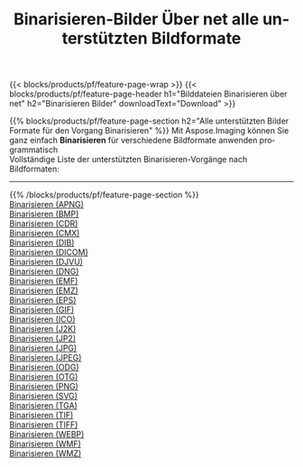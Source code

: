 ﻿---
title: Binarisieren-Bilder Über net alle unterstützten Bildformate 
weight: 3920
url: /de/net/binarize 
lang: de
langdirlevel: 2
locales: zh-hans,ja,it,ru,de,es,fr,nl,id,lt,pl,pt,vi,tr,ko,zh-hant,ar,hi,th,sv,cs,uk,he
description: Mit Aspose.Imaging können Sie ganz einfach Binarisieren Bilder über net
---

{{< blocks/products/pf/feature-page-wrap >}}
{{< blocks/products/pf/feature-page-header h1="Bilddateien Binarisieren über net" h2="Binarisieren Bilder" downloadText="Download" >}}


{{% blocks/products/pf/feature-page-section  h2="Alle unterstützten Bilder Formate für den Vorgang Binarisieren" %}}
Mit Aspose.Imaging können Sie ganz einfach **Binarisieren** für verschiedene Bildformate anwenden programmatisch
<br/>
Vollständige Liste der unterstützten Binarisieren-Vorgänge nach Bildformaten:
<hr/>
{{% /blocks/products/pf/feature-page-section %}}
<div class="container-fluid productfamilypage bg-gray">
    <div class="convertypes bg-gray agp-content section">
        <div class="container">
		<div class="row other-converters">
		    <div class='col-md-2 other-converter remove-lp remove-rp'><a href="/imaging/de/net/binarize/apng" >Binarisieren (APNG)</a></div><div class='col-md-2 other-converter remove-lp remove-rp'><a href="/imaging/de/net/binarize/bmp" >Binarisieren (BMP)</a></div><div class='col-md-2 other-converter remove-lp remove-rp'><a href="/imaging/de/net/binarize/cdr" >Binarisieren (CDR)</a></div><div class='col-md-2 other-converter remove-lp remove-rp'><a href="/imaging/de/net/binarize/cmx" >Binarisieren (CMX)</a></div><div class='col-md-2 other-converter remove-lp remove-rp'><a href="/imaging/de/net/binarize/dib" >Binarisieren (DIB)</a></div><div class='col-md-2 other-converter remove-lp remove-rp'><a href="/imaging/de/net/binarize/dicom" >Binarisieren (DICOM)</a></div><div class='col-md-2 other-converter remove-lp remove-rp'><a href="/imaging/de/net/binarize/djvu" >Binarisieren (DJVU)</a></div><div class='col-md-2 other-converter remove-lp remove-rp'><a href="/imaging/de/net/binarize/dng" >Binarisieren (DNG)</a></div><div class='col-md-2 other-converter remove-lp remove-rp'><a href="/imaging/de/net/binarize/emf" >Binarisieren (EMF)</a></div><div class='col-md-2 other-converter remove-lp remove-rp'><a href="/imaging/de/net/binarize/emz" >Binarisieren (EMZ)</a></div><div class='col-md-2 other-converter remove-lp remove-rp'><a href="/imaging/de/net/binarize/eps" >Binarisieren (EPS)</a></div><div class='col-md-2 other-converter remove-lp remove-rp'><a href="/imaging/de/net/binarize/gif" >Binarisieren (GIF)</a></div><div class='col-md-2 other-converter remove-lp remove-rp'><a href="/imaging/de/net/binarize/ico" >Binarisieren (ICO)</a></div><div class='col-md-2 other-converter remove-lp remove-rp'><a href="/imaging/de/net/binarize/j2k" >Binarisieren (J2K)</a></div><div class='col-md-2 other-converter remove-lp remove-rp'><a href="/imaging/de/net/binarize/jp2" >Binarisieren (JP2)</a></div><div class='col-md-2 other-converter remove-lp remove-rp'><a href="/imaging/de/net/binarize/jpg" >Binarisieren (JPG)</a></div><div class='col-md-2 other-converter remove-lp remove-rp'><a href="/imaging/de/net/binarize/jpeg" >Binarisieren (JPEG)</a></div><div class='col-md-2 other-converter remove-lp remove-rp'><a href="/imaging/de/net/binarize/odg" >Binarisieren (ODG)</a></div><div class='col-md-2 other-converter remove-lp remove-rp'><a href="/imaging/de/net/binarize/otg" >Binarisieren (OTG)</a></div><div class='col-md-2 other-converter remove-lp remove-rp'><a href="/imaging/de/net/binarize/png" >Binarisieren (PNG)</a></div><div class='col-md-2 other-converter remove-lp remove-rp'><a href="/imaging/de/net/binarize/svg" >Binarisieren (SVG)</a></div><div class='col-md-2 other-converter remove-lp remove-rp'><a href="/imaging/de/net/binarize/tga" >Binarisieren (TGA)</a></div><div class='col-md-2 other-converter remove-lp remove-rp'><a href="/imaging/de/net/binarize/tif" >Binarisieren (TIF)</a></div><div class='col-md-2 other-converter remove-lp remove-rp'><a href="/imaging/de/net/binarize/tiff" >Binarisieren (TIFF)</a></div><div class='col-md-2 other-converter remove-lp remove-rp'><a href="/imaging/de/net/binarize/webp" >Binarisieren (WEBP)</a></div><div class='col-md-2 other-converter remove-lp remove-rp'><a href="/imaging/de/net/binarize/wmf" >Binarisieren (WMF)</a></div><div class='col-md-2 other-converter remove-lp remove-rp'><a href="/imaging/de/net/binarize/wmz" >Binarisieren (WMZ)</a></div>
                </div>
        </div>
    </div>
</div>
<br/>


